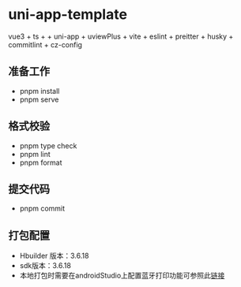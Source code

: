 # uni-app-template

vue3 + ts + + uni-app + uviewPlus + vite + eslint + preitter + husky + commitlint + cz-config

## 准备工作

- pnpm install
- pnpm serve

## 格式校验

- pnpm type check
- pnpm lint
- pnpm format

## 提交代码

- pnpm commit

## 打包配置

- Hbuilder 版本：3.6.18
- sdk版本：3.6.18
- 本地打包时需要在androidStudio上配置蓝牙打印功能可参照此[链接](https://nativesupport.dcloud.net.cn/AppDocs/usemodule/androidModuleConfig/others.html#bluetooth-%E4%BD%8E%E5%8A%9F%E8%80%97%E8%93%9D%E7%89%99)
